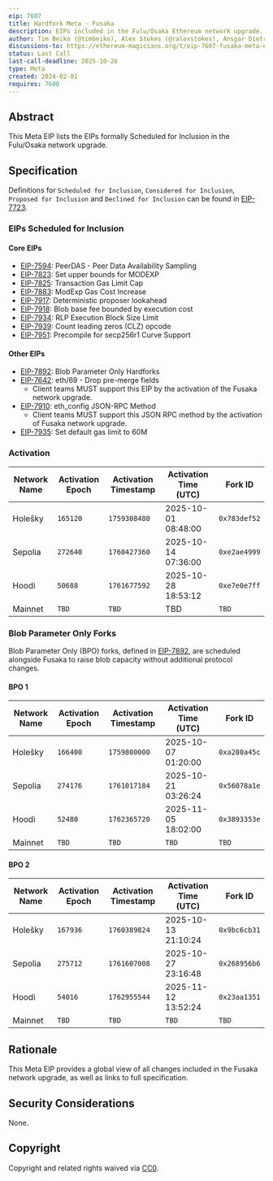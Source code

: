 ```yaml
---
eip: 7607
title: Hardfork Meta - Fusaka
description: EIPs included in the Fulu/Osaka Ethereum network upgrade.
author: Tim Beiko (@timbeiko), Alex Stokes (@ralexstokes), Ansgar Dietrichs (@adietrichs)
discussions-to: https://ethereum-magicians.org/t/eip-7607-fusaka-meta-eip/18439
status: Last Call
last-call-deadline: 2025-10-28
type: Meta
created: 2024-02-01
requires: 7600
---
```


## Abstract

This Meta EIP lists the EIPs formally Scheduled for Inclusion in the Fulu/Osaka network upgrade.

## Specification

Definitions for `Scheduled for Inclusion`, `Considered for Inclusion`, `Proposed for Inclusion` and `Declined for Inclusion` can be found in [EIP-7723](./eip-7723.md).

### EIPs Scheduled for Inclusion

#### Core EIPs

* [EIP-7594](./eip-7594.md): PeerDAS - Peer Data Availability Sampling
* [EIP-7823](./eip-7823.md): Set upper bounds for MODEXP
* [EIP-7825](./eip-7825.md): Transaction Gas Limit Cap
* [EIP-7883](./eip-7883.md): ModExp Gas Cost Increase
* [EIP-7917](./eip-7917.md): Deterministic proposer lookahead
* [EIP-7918](./eip-7918.md): Blob base fee bounded by execution cost
* [EIP-7934](./eip-7934.md): RLP Execution Block Size Limit
* [EIP-7939](./eip-7939.md): Count leading zeros (CLZ) opcode
* [EIP-7951](./eip-7951.md): Precompile for secp256r1 Curve Support

#### Other EIPs

* [EIP-7892](./eip-7892.md): Blob Parameter Only Hardforks 
* [EIP-7642](./eip-7642.md): eth/69 - Drop pre-merge fields
    * Client teams MUST support this EIP by the activation of the Fusaka network upgrade.
* [EIP-7910](./eip-7910.md): eth_config JSON-RPC Method
    * Client teams MUST support this JSON RPC method by the activation of Fusaka network upgrade. 
* [EIP-7935](./eip-7935.md): Set default gas limit to 60M

### Activation

| Network Name     | Activation Epoch | Activation Timestamp | Activation Time (UTC)   | Fork ID     |
|------------------|------------------|----------------------|-------------------------|-------------|
| Holešky          |   `165120`       |     `1759308480`     | 2025-10-01 08:48:00     | `0x783def52`|
| Sepolia          |   `272640`       |     `1760427360`     | 2025-10-14 07:36:00     | `0xe2ae4999`|
| Hoodi            |    `50688`       |     `1761677592`     | 2025-10-28 18:53:12     | `0xe7e0e7ff`|
| Mainnet          |   `TBD`         |        `TBD`         | TBD                      | `TBD`       |

### Blob Parameter Only Forks

Blob Parameter Only (BPO) forks, defined in [EIP-7892](./eip-7892.md), are scheduled alongside Fusaka to raise blob capacity without additional protocol changes.

#### BPO 1

| Network Name | Activation Epoch | Activation Timestamp | Activation Time (UTC)   | Fork ID     |
|--------------|------------------|----------------------|-------------------------|-------------|
| Holešky      |   `166400`       |     `1759800000`     | 2025-10-07 01:20:00     | `0xa280a45c`|
| Sepolia      |   `274176`       |     `1761017184`     | 2025-10-21 03:26:24     | `0x56078a1e`|
| Hoodi        |    `52480`       |     `1762365720`     | 2025-11-05 18:02:00     | `0x3893353e`|
| Mainnet      |   `TBD`         |        `TBD`         | `TBD`                     | `TBD`       |

#### BPO 2

| Network Name | Activation Epoch | Activation Timestamp | Activation Time (UTC)   | Fork ID     |
|--------------|------------------|----------------------|-------------------------|-------------|
| Holešky      |   `167936`       |     `1760389824`     | 2025-10-13 21:10:24     | `0x9bc6cb31`|
| Sepolia      |   `275712`       |     `1761607008`     | 2025-10-27 23:16:48     | `0x268956b6`|
| Hoodi        |    `54016`       |     `1762955544`     | 2025-11-12 13:52:24     | `0x23aa1351`|
| Mainnet      |   `TBD`         |        `TBD`         | `TBD`                     | `TBD`       |

## Rationale

This Meta EIP provides a global view of all changes included in the Fusaka network upgrade, as well as links to full specification.

## Security Considerations

None.

## Copyright

Copyright and related rights waived via [CC0](../LICENSE.md).
